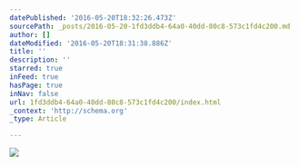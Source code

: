 ```yaml
---
datePublished: '2016-05-20T18:32:26.473Z'
sourcePath: _posts/2016-05-20-1fd3ddb4-64a0-40dd-80c8-573c1fd4c200.md
author: []
dateModified: '2016-05-20T18:31:38.886Z'
title: ''
description: ''
starred: true
inFeed: true
hasPage: true
inNav: false
url: 1fd3ddb4-64a0-40dd-80c8-573c1fd4c200/index.html
_context: 'http://schema.org'
_type: Article

---
```

![](https://s3-us-west-2.amazonaws.com/the-grid-img/p/ff2c5e55956320c4e4a5d7f9901f67cedc4173a9.jpg)